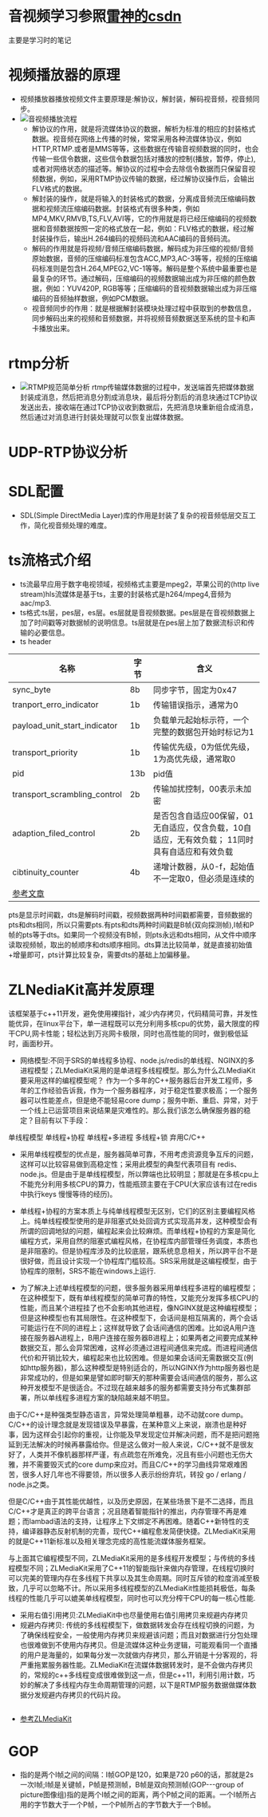 # 音视频学习参照[雷神的csdn](https://blog.csdn.net/leixiaohua1020?type=blog)

主要是学习时的笔记

# 视频播放器的原理

- 视频播放器播放视频文件主要原理是:解协议，解封装，解码视音频，视音频同步。
- ![音视频播放流程](../images/av_flow.jpg)
  - 解协议的作用，就是将流媒体协议的数据，解析为标准的相应的封装格式数据。视音频在网络上传播的时候，常常采用各种流媒体协议，例如HTTP,RTMP.或者是MMS等等，这些数据在传输音视频数据的同时，也会传输一些信令数据，这些信令数据包括对播放的控制(播放，暂停，停止),或者对网络状态的描述等。解协议的过程中会去除信令数据而只保留音视频数据，例如，采用RTMP协议传输的数据，经过解协议操作后，会输出FLV格式的数据。
  - 解封装的操作，就是将输入的封装格式的数据，分离成音频流压缩编码数据和视频流压缩编码数据。封装格式有很多种类，例如MP4,MKV,RMVB,TS,FLV,AVI等，它的作用就是将已经压缩编码的视频数据和音频数据按照一定的格式放在一起，例如：FLV格式的数据，经过解封装操作后，输出H.264编码的视频码流和AAC编码的音频码流。
  - 解码的作用就是将视频/音频压缩编码数据，解码成为非压缩的视频/音频原始数据，音频的压缩编码标准包含ACC,MP3,AC-3等等，视频的压缩编码标准则是包含H.264,MPEG2,VC-1等等。解码是整个系统中最重要也是最复杂的环节。通过解码，压缩编码的视频数据输出成为非压缩的颜色数据，例如：YUV420P,
    RGB等等；压缩编码的音视频数据输出成为非压缩编码的音频抽样数据，例如PCM数据。
  - 视音频同步的作用：就是根据解封装模块处理过程中获取到的参数信息，同步解码出来的视频和音频数据，并将视频音频数据送至系统的显卡和声卡播放出来。

# rtmp分析

- ![RTMP规范简单分析](https://blog.csdn.net/leixiaohua1020/article/details/11694129)
  rtmp传输媒体数据的过程中，发送端首先把媒体数据封装成消息，然后把消息分割成消息块，最后将分割后的消息块通过TCP协议发送出去，接收端在通过TCP协议收到数据后，先把消息块重新组合成消息，然后通过对消息进行封装处理就可以恢复出媒体数据。

# UDP-RTP协议分析

# SDL配置

- SDL(Simple DirectMedia Layer)库的作用是封装了复杂的视音频低层交互工作，简化视音频处理的难度。

# ts流格式介绍

- ts流最早应用于数字电视领域，视频格式主要是mpeg2，苹果公司的(http live stream)hls流媒体是基于ts，主要的封装格式是h264/mpeg4,音频为aac/mp3.
- ts格式:ts层，pes层，es层。es层就是音视频数据。pes层是在音视频数据上加了时间戳等对数据帧的说明信息。ts层就是在pes层上加了数据流标识和传输的必要信息。
- ts header

| 名称                                                            | 字节  | 含义                                                  |
| ------------------------------------------------------------- | --- | --------------------------------------------------- |
| sync\_byte                                                    | 8b  | 同步字节，固定为0x47                                        |
| tranport\_erro\_indicator                                     | 1b  | 传输错误指示，通常为0                                         |
| payload_unit_start_indicator                                  | 1b  | 负载单元起始标示符，一个完整的数据包开始时标记为1                           |
| transport_priority                                            | 1b  | 传输优先级，0为低优先级，1为高优先级，通常取0                            |
| pid                                                           | 13b | pid值                                                |
| transport_scrambling_control                                  | 2b  | 传输加扰控制，00表示未加密                                      |
| adaption_filed_control                                        | 2b  | 是否包含自适应00保留，01无自适应，仅含负载，10自适应，无有效负载； 11同时具有自适应和有效负载 |
| cibtinuity_counter                                            | 4b  | 递增计数器，从0-f，起始值不一定取0，但必须是连续的                         |
| [参考文章](https://blog.csdn.net/yhc223/article/details/43952681) |     |                                                     |

pts是显示时间戳，dts是解码时间戳，视频数据两种时间戳都需要，音频数据的pts和dts相同，所以只需要pts.有pts和dts两种时间戳是B帧(双向探测帧),I帧和P帧的pts等于dts。如果同一个视频没有B帧，则pts永远和dts相同，从文件中顺序读取视频帧，取出的帧顺序和dts顺序相同。dts算法比较简单，就是直接初始值+增量即可，pts计算比较复杂，需要dts的基础上加偏移量。

# ZLNediaKit高并发原理

该框架基于c++11开发，避免使用裸指针，减少内存拷贝，代码精简可靠，并发性能优异，在linux平台下，单一进程既可以充分利用多核cpu的优势，最大限度的榨干CPU,网卡性能；轻松达到万兆网卡极限，同时也高性能的同时，做到极低延时，画面秒开。

- 网络模型:不同于SRS的单线程多协程、node.js/redis的单线程、NGINX的多进程模型；ZLMediaKit采用的是单进程多线程模型。那么为什么ZLMediaKit要采用这样的编程模型呢？
  作为一个多年的C++服务器后台开发工程师，多年的工作经验告诉我，作为一个服务器程序，对于稳定性要求极高；一个服务器可以性能差点，但是绝不能轻易core
  dump；服务中断、重启、异常，对于一个线上已运营项目来说结果是灾难性的。那么我们该怎么确保服务器的稳定？目前有以下手段：

单线程模型 单线程+协程 单线程+多进程 多线程+锁 弃用C/C++

- 采用单线程模型的优点是，服务器简单可靠，不用考虑资源竞争互斥的问题，这样可以比较容易做到高稳定性；采用此模型的典型代表项目有
  redis、node.js。但是由于是单线程模型，所以弊端也比较明显；那就是在多核cpu上不能充分利用多核CPU的算力，性能瓶颈主要在于CPU(大家应该有过在redis中执行keys
  慢慢等待的经历)。

- 单线程+协程的方案本质上与纯单线程模型无区别，它们的区别主要编程风格上。纯单线程模型使用的是非阻塞式处处回调方式实现高并发，这种模型会有所谓的回调地狱的问题，编程起来会比较麻烦。而单线程+协程的方案是简化编程方式，采用自然的阻塞式编程风格，在协程库内部管理任务调度，本质也是非阻塞的。但是协程库涉及的比较底层，跟系统息息相关，所以跨平台不是很好做，而且设计实现一个协程库门槛较高。SRS采用就是这编程模型，由于协程库的限制，SRS不能在windows上运行.
- 为了解决上述单线程模型的问题，很多服务器采用单线程多进程的编程模型；在这种模型下，既有单线程模型的简单可靠的特性，又能充分发挥多核CPU的性能，而且某个进程挂了也不会影响其他进程，像NGINX就是这种编程模型；但是这种模型也有其局限性。在这种模型下，会话间是相互隔离的，两个会话可能运行在不同的进程上；这样就导致了会话间通信的困难。比如说A用户连接在服务器A进程上，B用户连接在服务器B进程上；如果两者之间要完成某种数据交互，那么会异常困难，这样必须通过进程间通信来完成。而进程间通信代价和开销比较大，编程起来也比较困难。但是如果会话间无需数据交互(例如http服务器)，那么这种模型是特别适合的，所以NGINX作为http服务器也是非常成功的，但是如果是譬如即时聊天的那种需要会话间通信的服务，那么这种开发模型不是很适合。不过现在越来越多的服务都需要支持分布式集群部署，所以单线程多进程方案的缺陷越来越不明显。

由于C/C++是种强类型静态语言，异常处理简单粗暴，动不动就core
dump。C/C++的设计理念就是发现错误及早暴露，在某种意义上来说，崩溃也是种好事，因为这样会引起你的重视，让你能及早发现定位并解决问题，而不是把问题拖延到无法解决的时候再暴露给你。但是这么做对一般人来说，C/C++就不是很友好了，人类并不像机器那样严谨，有点疏忽在所难免，况且有些小问题也无伤大雅，并不需要毁灭式的core
dump来应对。而且C/C++的学习曲线异常艰难困苦，很多人好几年也不得要领，所以很多人表示纷纷弃坑，转投 go / erlang / node.js之类。

但是C/C++由于其性能优越性，以及历史原因，在某些场景下是不二选择，而且C/C++才是真正的跨平台语言；况且随着智能指针的推出，内存管理不再是难题；而lambad语法的支持，让程序上下文绑定不再困难。随着C++新特性的支持，编译器静态反射机制的完善，现代C++编程愈发简便快捷。ZLMediaKit采用的就是C++11新标准以及相关理念完成的高性能流媒体服务框架。

与上面其它编程模型不同，ZLMediaKit采用的是多线程开发模型；与传统的多线程模型不同；ZLMediaKit采用了C++11的智能指针来做内存管理，在线程切换时可以完美的管理内存在多线程下共享以及其生命周期。同时互斥锁的粒度消减至极致，几乎可以忽略不计。所以采用多线程模型的ZLMediaKit性能损耗极低，每条线程的性能几乎可以媲美单线程模型，同时也可以充分榨干CPU的每一核心性能.

- 采用右值引用拷贝:ZLMediaKit中也尽量使用右值引用拷贝来规避内存拷贝
- 规避内存拷贝:
  传统的多线程模型下，做数据转发会存在线程切换的问题，为了确保线程安全，一般使用内存拷贝来规避该问题；而且对数据进行分包处理也很难做到不使用内存拷贝。但是流媒体这种业务逻辑，可能观看同一个直播的用户是海量的，如果每分发一次就做内存拷贝，那么开销是十分客观的，将严重拖累服务器性能。ZLMediaKit在流媒体数据转发时，是不会做内存拷贝的，常规的c++多线程变成很难做到这一点，但是c++11，利用引用计数，巧妙的解决了多线程内存生命周期管理的问题，以下是RTMP服务数据做媒体数据分发规避内存拷贝的代码片段。

```
```

- [参考ZLMediaKit](https://www.jianshu.com/p/f1c9964b8cf1)

# GOP

- 指的是两个I帧之间的间隔：I帧GOP是120，如果是720 p60的话，那就是2s一次I帧;I帧是关键帧，P帧是预测帧，B帧是双向预测帧(GOP---group of
  picture图像组)指的是两个I帧之间的距离，两个P帧之间的距离。一个I帧所占用的字节数大于一个P帧，一个P帧所占的字节数大于一个B帧。
